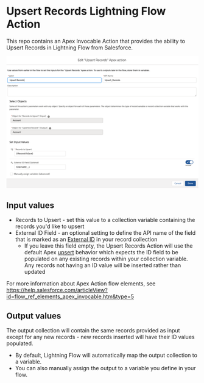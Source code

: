 
# Upsert Records Lightning Flow Action

 This repo contains an Apex Invocable Action that provides the ability to Upsert Records in Lightning Flow from Salesforce.

![Image of Apex Action](doc-assets/upsert-flow-screenshot.png)


## Input values
 * Records to Upsert - set this value to a collection variable containing the records you'd like to upsert
 * External ID Field - an optional setting to define the API name of the field that is marked as an [External ID](https://help.salesforce.com/articleView?id=custom_field_attributes.htm&type=5) in your record collection 
   - If you leave this field empty, the Upsert Records Action will use the default Apex [upsert](https://developer.salesforce.com/docs/atlas.en-us.apexcode.meta/apexcode/langCon_apex_dml_examples_upsert.htm) behavior which expects the ID field to be populated on any existing records within your collection variable. Any records not having an ID value will be inserted rather than updated

For more information about Apex Action flow elements, see https://help.salesforce.com/articleView?id=flow_ref_elements_apex_invocable.htm&type=5

## Output values

The output collection will contain the same records provided as input except for any new records - new records inserted will have their ID values populated. 

 * By default, Lightning Flow will automatically map the output collection to a variable.
 * You can also manually assign the output to a variable you define in your flow.